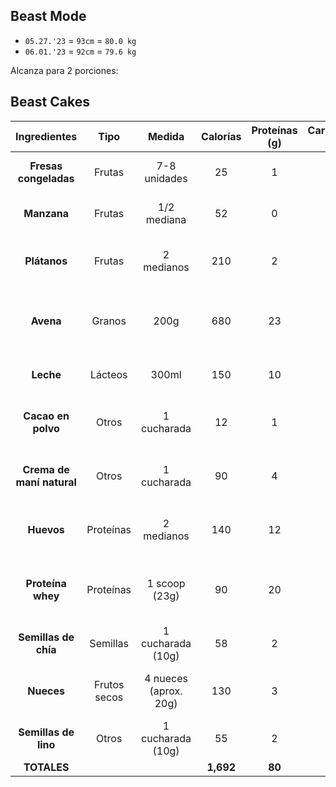 ## Beast Mode

- `05.27.'23` = `93cm` = `80.0 kg`
- `06.01.'23` = `92cm` = `79.6 kg`

Alcanza para 2 porciones:

## Beast Cakes



|      **Ingredientes**     |   **Tipo**   |       **Medida**      | **Calorías** | **Proteínas (g)** | **Carbohidratos (g)** | **Grasas (g)** |             **Micronutrientes**            |                     **Descripción**                     |
|:-------------------------:|:------------:|:---------------------:|:------------:|:-----------------:|:---------------------:|:--------------:|:------------------------------------------:|:-------------------------------------------------------:|
| **Fresas congeladas**     | Frutas       | 7-8 unidades          |           25 |                 1 |                     6 |              0 | Vitamina C, antioxidantes                  | Ricas en vitamina C y antioxidantes                     |
| **Manzana**               | Frutas       | 1/2 mediana           |           52 |                 0 |                    14 |              0 | Fibra, antioxidantes                       | Fuente de fibra y antioxidantes                         |
| **Plátanos**              | Frutas       | 2 medianos            |          210 |                 2 |                    54 |              1 | Potasio                                    | Ricos en potasio y energía natural                      |
| **Avena**                 | Granos       | 200g                  |          680 |                23 |                   109 |             12 | Fibra, carbohidratos de liberación lenta   | Fuente de fibra y carbohidratos de liberación lenta     |
| **Leche**                 | Lácteos      | 300ml                 |          150 |                10 |                    15 |              5 | Calcio, proteínas                          | Buena fuente de calcio y proteínas                      |
| **Cacao en polvo**        | Otros        | 1 cucharada           |           12 |                 1 |                     3 |              0 | Antioxidantes, magnesio                    | Rico en antioxidantes y fuente de magnesio              |
| **Crema de maní natural** | Otros        | 1 cucharada           |           90 |                 4 |                     3 |              7 | Grasas saludables, proteína                | Fuente de grasas saludables y proteína                  |
| **Huevos**                | Proteínas    | 2 medianos            |          140 |                12 |                     1 |             10 | Proteínas, nutrientes                      | Excelente fuente de proteínas y nutrientes              |
| **Proteína whey**         | Proteínas    | 1 scoop (23g)         |           90 |                20 |                     1 |              1 | Recuperación muscular, desarrollo muscular | Ayuda en la recuperación muscular y desarrollo muscular |
| **Semillas de chía**      | Semillas     | 1 cucharada (10g)     |           58 |                 2 |                     5 |              4 | Fibra, omega-3, antioxidantes              | Rica en fibra, omega-3 y antioxidantes                  |
| **Nueces**                | Frutos secos | 4 nueces (aprox. 20g) |          130 |                 3 |                     4 |             12 | Grasas saludables, antioxidantes           | Fuente de grasas saludables y antioxidantes             |
| **Semillas de lino**      | Otros        | 1 cucharada (10g)     |           55 |                 2 |                     3 |              4 | Fibra, omega-3, lignanos                   | Rica en fibra, omega-3 y antioxidantes                  |
| **TOTALES**               |              |                       |    **1,692** |            **80** |               **216** |         **56** |                                            |                                                         |




